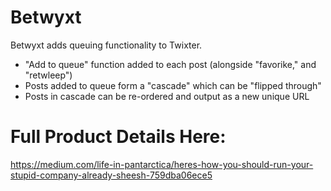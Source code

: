 Betwyxt
=======

Betwyxt adds queuing functionality to Twixter.

* "Add to queue" function added to each post (alongside "favorike," and "retwleep")
* Posts added to queue form a "cascade" which can be "flipped through"
* Posts in cascade can be re-ordered and output as a new unique URL
 
Full Product Details Here:
=========================

https://medium.com/life-in-pantarctica/heres-how-you-should-run-your-stupid-company-already-sheesh-759dba06ece5
